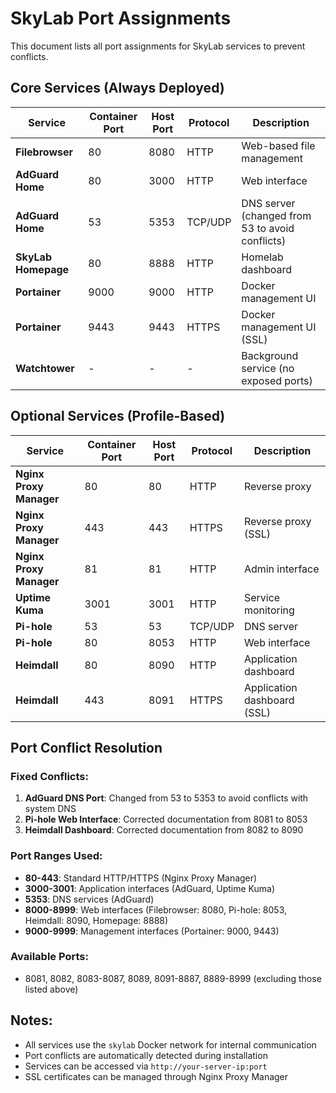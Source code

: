 # SkyLab Port Assignments

This document lists all port assignments for SkyLab services to prevent conflicts.

## Core Services (Always Deployed)

| Service | Container Port | Host Port | Protocol | Description |
|---------|---------------|-----------|----------|-------------|
| **Filebrowser** | 80 | 8080 | HTTP | Web-based file management |
| **AdGuard Home** | 80 | 3000 | HTTP | Web interface |
| **AdGuard Home** | 53 | 5353 | TCP/UDP | DNS server (changed from 53 to avoid conflicts) |
| **SkyLab Homepage** | 80 | 8888 | HTTP | Homelab dashboard |
| **Portainer** | 9000 | 9000 | HTTP | Docker management UI |
| **Portainer** | 9443 | 9443 | HTTPS | Docker management UI (SSL) |
| **Watchtower** | - | - | - | Background service (no exposed ports) |

## Optional Services (Profile-Based)

| Service | Container Port | Host Port | Protocol | Description |
|---------|---------------|-----------|----------|-------------|
| **Nginx Proxy Manager** | 80 | 80 | HTTP | Reverse proxy |
| **Nginx Proxy Manager** | 443 | 443 | HTTPS | Reverse proxy (SSL) |
| **Nginx Proxy Manager** | 81 | 81 | HTTP | Admin interface |
| **Uptime Kuma** | 3001 | 3001 | HTTP | Service monitoring |
| **Pi-hole** | 53 | 53 | TCP/UDP | DNS server |
| **Pi-hole** | 80 | 8053 | HTTP | Web interface |
| **Heimdall** | 80 | 8090 | HTTP | Application dashboard |
| **Heimdall** | 443 | 8091 | HTTPS | Application dashboard (SSL) |

## Port Conflict Resolution

### Fixed Conflicts:
1. **AdGuard DNS Port**: Changed from 53 to 5353 to avoid conflicts with system DNS
2. **Pi-hole Web Interface**: Corrected documentation from 8081 to 8053
3. **Heimdall Dashboard**: Corrected documentation from 8082 to 8090

### Port Ranges Used:
- **80-443**: Standard HTTP/HTTPS (Nginx Proxy Manager)
- **3000-3001**: Application interfaces (AdGuard, Uptime Kuma)
- **5353**: DNS services (AdGuard)
- **8000-8999**: Web interfaces (Filebrowser: 8080, Pi-hole: 8053, Heimdall: 8090, Homepage: 8888)
- **9000-9999**: Management interfaces (Portainer: 9000, 9443)

### Available Ports:
- 8081, 8082, 8083-8087, 8089, 8091-8887, 8889-8999 (excluding those listed above)

## Notes:
- All services use the `skylab` Docker network for internal communication
- Port conflicts are automatically detected during installation
- Services can be accessed via `http://your-server-ip:port`
- SSL certificates can be managed through Nginx Proxy Manager